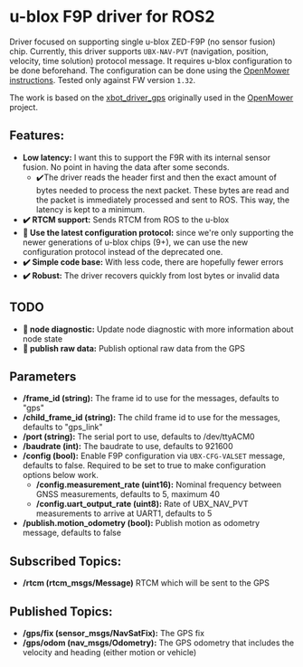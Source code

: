 # u-blox F9P driver for ROS2

Driver focused on supporting single u-blox ZED-F9P (no sensor fusion) chip.
Currently, this driver supports `UBX-NAV-PVT` (navigation, position, velocity, time solution) protocol message.
It requires u-blox configuration to be done beforehand. The configuration can be done using the [OpenMower instructions](https://openmower.de/docs/robot-assembly/prepare-the-parts/prepare-the-gps/).
Tested only against FW version `1.32`.

The work is based on the [xbot_driver_gps](https://github.com/ClemensElflein/xbot_driver_gps/) originally used in the [OpenMower](https://openmower.de/) project.

## Features:

- **Low latency:** I want this to support the F9R with its internal sensor fusion. No point in having the data after
  some seconds.
    - :heavy_check_mark:The driver reads the header first and then the exact amount of bytes needed to process the next
      packet. These bytes are read and the packet is immediately processed and sent to ROS. This way, the latency is
      kept to a minimum.
- **:heavy_check_mark: RTCM support:** Sends RTCM from ROS to the u-blox
- **:wrench: Use the latest configuration protocol:** since we're only supporting the newer generations of u-blox
  chips (9+), we can use the new configuration protocol instead of the deprecated one.
- **:heavy_check_mark: Simple code base:** With less code, there are hopefully fewer errors
- **:heavy_check_mark: Robust:** The driver recovers quickly from lost bytes or invalid data

## TODO

- **:wrench: node diagnostic:** Update node diagnostic with more information about node state
- **:wrench: publish raw data:** Publish optional raw data from the GPS

## Parameters

- **/frame_id (string):** The frame id to use for the messages, defaults to "gps"
- **/child_frame_id (string):** The child frame id to use for the messages, defaults to "gps_link"
- **/port (string):** The serial port to use, defaults to /dev/ttyACM0
- **/baudrate (int):** The baudrate to use, defaults to 921600
- **/config (bool):** Enable F9P configuration via `UBX-CFG-VALSET` message, defaults to false. Required to be set to true to make configuration options below work.
  -  **/config.measurement_rate (uint16):** Nominal frequency between GNSS measurements, defaults to 5, maximum 40
  -  **/config.uart_output_rate (uint8):** Rate of UBX_NAV_PVT measurements to arrive at UART1, defaults to 5
- **/publish.motion_odometry (bool):** Publish motion as odometry message, defaults to false

## Subscribed Topics:

- **/rtcm (rtcm_msgs/Message)** RTCM which will be sent to the GPS

## Published Topics:

- **/gps/fix (sensor_msgs/NavSatFix):** The GPS fix
- **/gps/odom (nav_msgs/Odometry):** The GPS odometry that includes the velocity and heading (either motion or vehicle)
